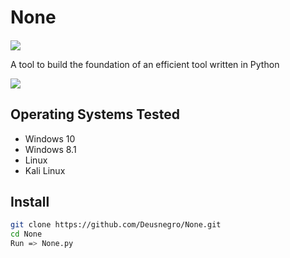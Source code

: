 # None
<h4 align="center"></h4>
<a href="http://python.org">
   <img src="https://img.shields.io/badge/python-v3.9.5-blue" >
</a>
 
A tool to build the foundation of an efficient tool written in Python

<a href="https://uupload.ir/view/none_dd0e.jpg" target="_blank"><img src="https://s4.uupload.ir/files/none_dd0e_thumb.jpg" border="0"  /></a>


## Operating Systems Tested
        
- Windows 10
- Windows 8.1
- Linux 
- Kali Linux



## Install
  
```bash
git clone https://github.com/Deusnegro/None.git
cd None
Run => None.py
```

